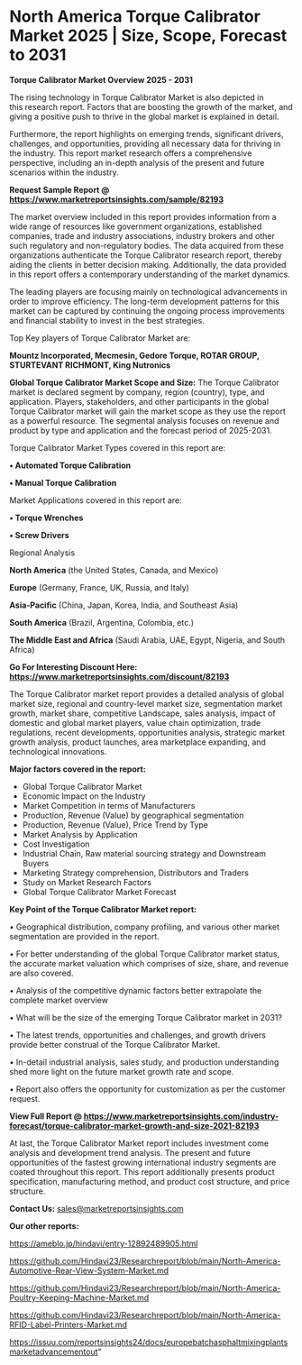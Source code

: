 # North America Torque Calibrator Market 2025 | Size, Scope, Forecast to 2031

<Strong> Torque Calibrator Market Overview 2025 - 2031</strong>

The rising technology in Torque Calibrator Market is also depicted in this research report. Factors that are boosting the growth of the market, and giving a positive push to thrive in the global market is explained in detail.

Furthermore, the report highlights on emerging trends, significant drivers, challenges, and opportunities, providing all necessary data for thriving in the industry. This report market research offers a comprehensive perspective, including an in-depth analysis of the present and future scenarios within the industry.

<strong>Request Sample Report @ <a href=https://www.marketreportsinsights.com/sample/82193>https://www.marketreportsinsights.com/sample/82193</a></strong>

The market overview included in this report provides information from a wide range of resources like government organizations, established companies, trade and industry associations, industry brokers and other such regulatory and non-regulatory bodies. The data acquired from these organizations authenticate the Torque Calibrator research report, thereby aiding the clients in better decision making. Additionally, the data provided in this report offers a contemporary understanding of the market dynamics.

The leading players are focusing mainly on technological advancements in order to improve efficiency. The long-term development patterns for this market can be captured by continuing the ongoing process improvements and financial stability to invest in the best strategies.

Top Key players of Torque Calibrator Market are:

<strong>Mountz Incorporated, Mecmesin, Gedore Torque, ROTAR GROUP, STURTEVANT RICHMONT, King Nutronics</strong>

<strong><b>Global Torque Calibrator Market Scope and Size:</b></strong>
The Torque Calibrator market is declared segment by company, region (country), type, and application. Players, stakeholders, and other participants in the global Torque Calibrator market will gain the market scope as they use the report as a powerful resource. The segmental analysis focuses on revenue and product by type and application and the forecast period of 2025-2031.

Torque Calibrator Market Types covered in this report are:

<strong>• Automated Torque Calibration

• Manual Torque Calibration</strong>

Market Applications covered in this report are:

<strong>• Torque Wrenches

• Screw Drivers</strong> 

Regional Analysis

<strong>North America</strong> (the United States, Canada, and Mexico)

<strong>Europe</strong> (Germany, France, UK, Russia, and Italy)

<strong>Asia-Pacific</strong> (China, Japan, Korea, India, and Southeast Asia)

<strong>South America</strong> (Brazil, Argentina, Colombia, etc.)

<strong>The Middle East and Africa</strong> (Saudi Arabia, UAE, Egypt, Nigeria, and South Africa)

<strong>Go For Interesting Discount Here: <a href=https://www.marketreportsinsights.com/discount/82193>https://www.marketreportsinsights.com/discount/82193</a></strong>

The Torque Calibrator market report provides a detailed analysis of global market size, regional and country-level market size, segmentation market growth, market share, competitive Landscape, sales analysis, impact of domestic and global market players, value chain optimization, trade regulations, recent developments, opportunities analysis, strategic market growth analysis, product launches, area marketplace expanding, and technological innovations.

<strong><b>Major factors covered in the report:</b></strong>
<ul>
  <li>Global Torque Calibrator Market </li>
  <li>Economic Impact on the Industry</li>
  <li>Market Competition in terms of Manufacturers</li>
  <li>Production, Revenue (Value) by geographical segmentation</li>
  <li>Production, Revenue (Value), Price Trend by Type</li>
  <li>Market Analysis by Application</li>
  <li>Cost Investigation</li>
  <li>Industrial Chain, Raw material sourcing strategy and Downstream Buyers</li>
  <li>Marketing Strategy comprehension, Distributors and Traders</li>
  <li>Study on Market Research Factors</li>
  <li>Global Torque Calibrator Market Forecast</li>
</ul>

<strong><b>Key Point of the Torque Calibrator Market report:</b></strong>

• Geographical distribution, company profiling, and various other market segmentation are provided in the report.

• For better understanding of the global Torque Calibrator market status, the accurate market valuation which comprises of size, share, and revenue are also covered.

• Analysis of the competitive dynamic factors better extrapolate the complete market overview

• What will be the size of the emerging Torque Calibrator market in 2031?

• The latest trends, opportunities and challenges, and growth drivers provide better construal of the Torque Calibrator Market.

• In-detail industrial analysis, sales study, and production understanding shed more light on the future market growth rate and scope.

• Report also offers the opportunity for customization as per the customer request.

<strong><b>View Full Report @ <a href=https://www.marketreportsinsights.com/industry-forecast/torque-calibrator-market-growth-and-size-2021-82193>https://www.marketreportsinsights.com/industry-forecast/torque-calibrator-market-growth-and-size-2021-82193</a></b></strong>


At last, the Torque Calibrator Market report includes investment come analysis and development trend analysis. The present and future opportunities of the fastest growing international industry segments are coated throughout this report. This report additionally presents product specification, manufacturing method, and product cost structure, and price structure.

<strong>Contact Us:</strong>
sales@marketreportsinsights.com

<strong>Our other reports:</strong>

<a href=https://ameblo.jp/hindavi/entry-12892489905.html>https://ameblo.jp/hindavi/entry-12892489905.html</a>

<a href=https://github.com/Hindavi23/Researchreport/blob/main/North-America-Automotive-Rear-View-System-Market.md>https://github.com/Hindavi23/Researchreport/blob/main/North-America-Automotive-Rear-View-System-Market.md</a>

<a href=https://github.com/Hindavi23/Researchreport/blob/main/North-America-Poultry-Keeping-Machine-Market.md>https://github.com/Hindavi23/Researchreport/blob/main/North-America-Poultry-Keeping-Machine-Market.md</a>

<a href=https://github.com/Hindavi23/Researchreport/blob/main/North-America-RFID-Label-Printers-Market.md>https://github.com/Hindavi23/Researchreport/blob/main/North-America-RFID-Label-Printers-Market.md</a>

<a href=https://issuu.com/reportsinsights24/docs/europebatchasphaltmixingplantsmarketadvancementout>https://issuu.com/reportsinsights24/docs/europebatchasphaltmixingplantsmarketadvancementout</a>"
